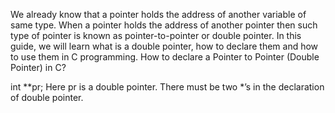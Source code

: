 We already know that a pointer holds the address of another variable of same type. When a pointer holds the address of another pointer then such type of pointer is known as pointer-to-pointer or double pointer. In this guide, we will learn what is a double pointer, how to declare them and how to use them in C programming. 
How to declare a Pointer to Pointer (Double Pointer) in C?

int **pr;
Here pr is a double pointer. There must be two *’s in the declaration of double pointer.
